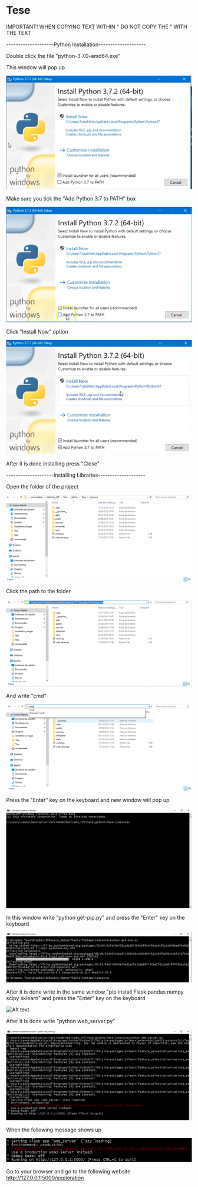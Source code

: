 # Tese

IMPORTANT! WHEN COPYING TEXT WITHIN " DO NOT COPY THE " WITH THE TEXT

--------------------Python Installation--------------------


Double click the file "python-3.7.0-amd64.exe"

This window will pop up

![Alt text](installation_images/python0.PNG?raw=true "Step 1")

Make sure you tick the "Add Python 3.7 to PATH" box

![Alt text](installation_images/python1.PNG?raw=true "Step 2")

Click "Install Now" option

![Alt text](installation_images/python2.PNG?raw=true "Step 3")

After it is done installing press "Close"

--------------------Installing Libraries--------------------

Open the folder of the project

![Alt text](installation_images/folder1.PNG?raw=true "Step 3")

Click the path to the folder

![Alt text](installation_images/folder2.PNG?raw=true "Step 3")

And write "cmd"

![Alt text](installation_images/folder3.PNG?raw=true "Step 3")

Press the "Enter" key on the keyboard and new window will pop up

![Alt text](installation_images/cmd1.PNG?raw=true "Step 3")

In this window write "python get-pip.py" and press the "Enter" key on the keyboard

![Alt text](installation_images/cmd4.PNG?raw=true "Step 3")

After it is done write in the same window "pip install Flask pandas numpy scipy sklearn" and press the "Enter" key on the keyboard

![Alt text](installation_images/cmd2.PNG?raw=true "Step 3")

After it is done write "python web_server.py"

![Alt text](installation_images/cmd3.PNG?raw=true "Step 3")

When the following message shows up

![Alt text](installation_images/cmd5.PNG?raw=true "Step 3")

Go to your browser and go to the following website http://127.0.0.1:5000/exploration
